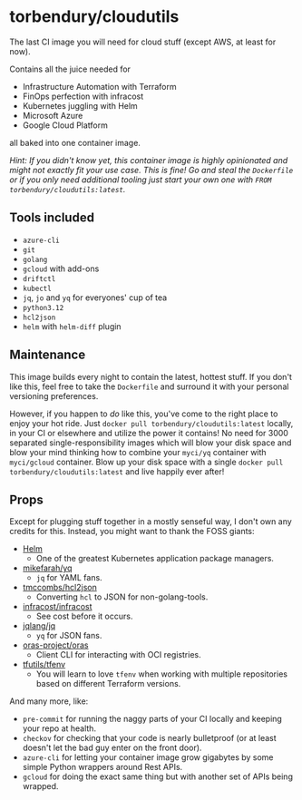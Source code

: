 # torbendury/cloudutils

The last CI image you will need for cloud stuff (except AWS, at least for now).

Contains all the juice needed for

- Infrastructure Automation with Terraform
- FinOps perfection with infracost
- Kubernetes juggling with Helm
- Microsoft Azure
- Google Cloud Platform

all baked into one container image.

*Hint: If you didn't know yet, this container image is highly opinionated and might not exactly fit your use case. This is fine! Go and steal the `Dockerfile` or if you only need additional tooling just start your own one with `FROM torbendury/cloudutils:latest`.*

## Tools included

- `azure-cli`
- `git`
- `golang`
- `gcloud` with add-ons
- `driftctl`
- `kubectl`
- `jq`, `jo` and `yq` for everyones' cup of tea
- `python3.12`
- `hcl2json`
- `helm` with `helm-diff` plugin

## Maintenance

This image builds every night to contain the latest, hottest stuff. If you don't like this, feel free to take the `Dockerfile` and surround it with your personal versioning preferences.

However, if you happen to *do* like this, you've come to the right place to enjoy your hot ride. Just `docker pull torbendury/cloudutils:latest` locally, in your CI or elsewhere and utilize the power it contains! No need for 3000 separated single-responsibility images which will blow your disk space and blow your mind thinking how to combine your `myci/yq` container with `myci/gcloud` container. Blow up your disk space with a single `docker pull torbendury/cloudutils:latest` and live happily ever after!

## Props

Except for plugging stuff together in a mostly senseful way, I don't own any credits for this. Instead, you might want to thank the FOSS giants:

- [Helm](https://helm.sh)
  - One of the greatest Kubernetes application package managers.
- [mikefarah/yq](https://github.com/mikefarah/yq)
  - `jq` for YAML fans.
- [tmccombs/hcl2json](https://github.com/tmccombs/hcl2json)
  - Converting `hcl` to JSON for non-golang-tools.
- [infracost/infracost](https://github.com/infracost/infracost)
  - See cost before it occurs.
- [jqlang/jq](https://github.com/jqlang/jq)
  - `yq` for JSON fans.
- [oras-project/oras](https://github.com/oras-project/oras)
  - Client CLI for interacting with OCI registries.
- [tfutils/tfenv](https://github.com/tfutils/tfenv)
  - You will learn to love `tfenv` when working with multiple repositories based on different Terraform versions.

And many more, like:

- `pre-commit` for running the naggy parts of your CI locally and keeping your repo at health.
- `checkov` for checking that your code is nearly bulletproof (or at least doesn't let the bad guy enter on the front door).
- `azure-cli` for letting your container image grow gigabytes by some simple Python wrappers around Rest APIs.
- `gcloud` for doing the exact same thing but with another set of APIs being wrapped.
